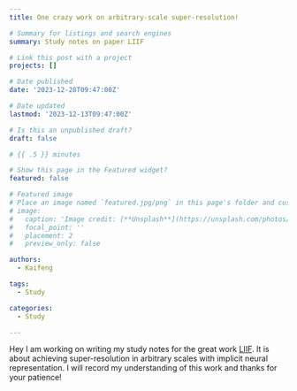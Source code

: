 ```yaml
---
title: One crazy work on arbitrary-scale super-resolution!

# Summary for listings and search engines
summary: Study notes on paper LIIF

# Link this post with a project
projects: []

# Date published
date: '2023-12-28T09:47:00Z'

# Date updated
lastmod: '2023-12-13T09:47:00Z'

# Is this an unpublished draft?
draft: false

# {{ .5 }} minutes

# Show this page in the Featured widget?
featured: false

# Featured image
# Place an image named `featured.jpg/png` in this page's folder and customize its options here.
# image:
#   caption: 'Image credit: [**Unsplash**](https://unsplash.com/photos/CpkOjOcXdUY)'
#   focal_point: ''
#   placement: 2
#   preview_only: false

authors:
  - Kaifeng

tags:
  - Study

categories:
  - Study

---
```


Hey I am working on writing my study notes for the great work [LIIF](https://arxiv.org/abs/2012.09161). It is about achieving super-resolution in arbitrary scales with implicit neural representation. I will record my understanding of this work and thanks for your patience!


